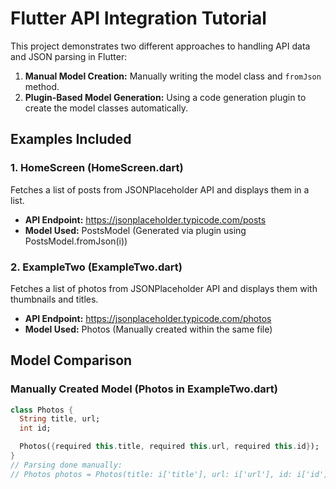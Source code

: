 # Flutter API Integration Tutorial

This project demonstrates two different approaches to handling API data and JSON parsing in Flutter:
1. **Manual Model Creation:** Manually writing the model class and `fromJson` method.
2. **Plugin-Based Model Generation:** Using a code generation plugin to create the model classes automatically.

## Examples Included

### 1. HomeScreen (HomeScreen.dart)
Fetches a list of posts from JSONPlaceholder API and displays them in a list.

- **API Endpoint:** https://jsonplaceholder.typicode.com/posts
- **Model Used:** PostsModel (Generated via plugin using PostsModel.fromJson(i))

### 2. ExampleTwo (ExampleTwo.dart)
Fetches a list of photos from JSONPlaceholder API and displays them with thumbnails and titles.

- **API Endpoint:** https://jsonplaceholder.typicode.com/photos
- **Model Used:** Photos (Manually created within the same file)

## Model Comparison

### Manually Created Model (Photos in ExampleTwo.dart)
```dart
class Photos {
  String title, url;
  int id;

  Photos({required this.title, required this.url, required this.id});
}
// Parsing done manually:
// Photos photos = Photos(title: i['title'], url: i['url'], id: i['id']);

